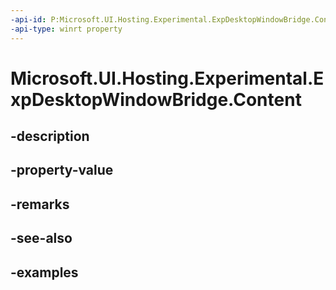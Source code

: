 ```yaml
---
-api-id: P:Microsoft.UI.Hosting.Experimental.ExpDesktopWindowBridge.Content
-api-type: winrt property
---
```


# Microsoft.UI.Hosting.Experimental.ExpDesktopWindowBridge.Content

<!--
public Microsoft.UI.Composition.Experimental.ExpCompositionContent Content { get; }
-->


## -description

## -property-value

## -remarks

## -see-also

## -examples


